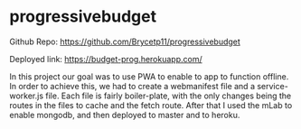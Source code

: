 # progressivebudget

Github Repo: https://github.com/Brycetp11/progressivebudget

Deployed link: https://budget-prog.herokuapp.com/

In this project our goal was to use PWA to enable to app to function offline. In order to achieve this, we had to create a webmanifest file and a service-worker.js file. Each file is fairly boiler-plate, with the only changes being the routes in the files to cache and the fetch route. After that I used the mLab to enable mongodb, and then deployed to master and to heroku.